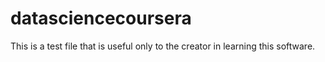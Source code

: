 datasciencecoursera
===================
This is a test file that is useful only to the creator in learning this software.
